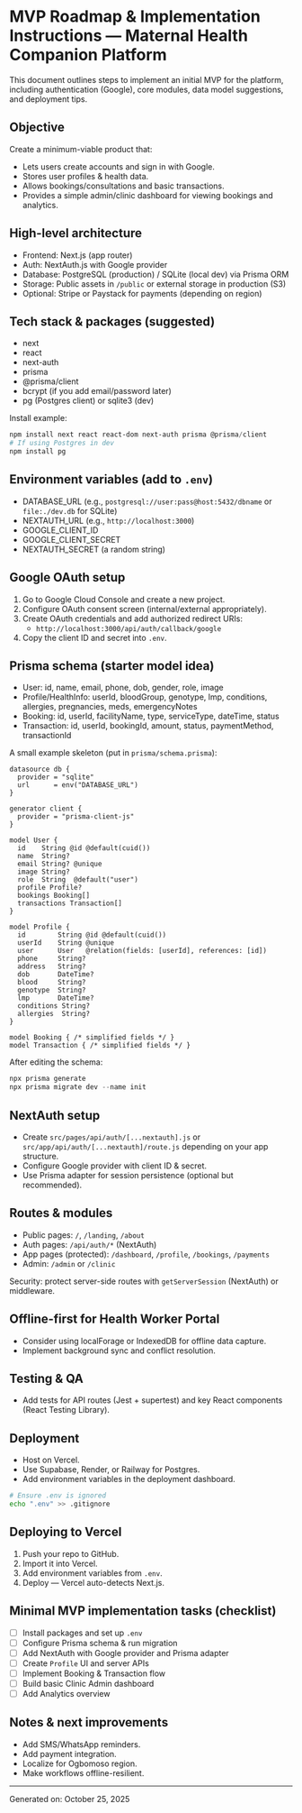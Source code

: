 # MVP Roadmap & Implementation Instructions — Maternal Health Companion Platform

This document outlines steps to implement an initial MVP for the platform, including authentication (Google), core modules, data model suggestions, and deployment tips.

## Objective
Create a minimum-viable product that:
- Lets users create accounts and sign in with Google.
- Stores user profiles & health data.
- Allows bookings/consultations and basic transactions.
- Provides a simple admin/clinic dashboard for viewing bookings and analytics.

## High-level architecture
- Frontend: Next.js (app router)
- Auth: NextAuth.js with Google provider
- Database: PostgreSQL (production) / SQLite (local dev) via Prisma ORM
- Storage: Public assets in `/public` or external storage in production (S3)
- Optional: Stripe or Paystack for payments (depending on region)

## Tech stack & packages (suggested)
- next
- react
- next-auth
- prisma
- @prisma/client
- bcrypt (if you add email/password later)
- pg (Postgres client) or sqlite3 (dev)

Install example:
```powershell
npm install next react react-dom next-auth prisma @prisma/client
# If using Postgres in dev
npm install pg
```

## Environment variables (add to `.env`)
- DATABASE_URL (e.g., `postgresql://user:pass@host:5432/dbname` or `file:./dev.db` for SQLite)
- NEXTAUTH_URL (e.g., `http://localhost:3000`)
- GOOGLE_CLIENT_ID
- GOOGLE_CLIENT_SECRET
- NEXTAUTH_SECRET (a random string)

## Google OAuth setup
1. Go to Google Cloud Console and create a new project.
2. Configure OAuth consent screen (internal/external appropriately).
3. Create OAuth credentials and add authorized redirect URIs:
   - `http://localhost:3000/api/auth/callback/google`
4. Copy the client ID and secret into `.env`.

## Prisma schema (starter model idea)
- User: id, name, email, phone, dob, gender, role, image
- Profile/HealthInfo: userId, bloodGroup, genotype, lmp, conditions, allergies, pregnancies, meds, emergencyNotes
- Booking: id, userId, facilityName, type, serviceType, dateTime, status
- Transaction: id, userId, bookingId, amount, status, paymentMethod, transactionId

A small example skeleton (put in `prisma/schema.prisma`):
```prisma
datasource db {
  provider = "sqlite"
  url      = env("DATABASE_URL")
}

generator client {
  provider = "prisma-client-js"
}

model User {
  id    String @id @default(cuid())
  name  String?
  email String? @unique
  image String?
  role  String  @default("user")
  profile Profile?
  bookings Booking[]
  transactions Transaction[]
}

model Profile {
  id        String @id @default(cuid())
  userId    String @unique
  user      User   @relation(fields: [userId], references: [id])
  phone     String?
  address   String?
  dob       DateTime?
  blood     String?
  genotype  String?
  lmp       DateTime?
  conditions String?
  allergies  String?
}

model Booking { /* simplified fields */ }
model Transaction { /* simplified fields */ }
```

After editing the schema:
```powershell
npx prisma generate
npx prisma migrate dev --name init
```

## NextAuth setup
- Create `src/pages/api/auth/[...nextauth].js` or `src/app/api/auth/[...nextauth]/route.js` depending on your app structure.
- Configure Google provider with client ID & secret.
- Use Prisma adapter for session persistence (optional but recommended).

## Routes & modules
- Public pages: `/`, `/landing`, `/about`
- Auth pages: `/api/auth/*` (NextAuth)
- App pages (protected): `/dashboard`, `/profile`, `/bookings`, `/payments`
- Admin: `/admin` or `/clinic`

Security: protect server-side routes with `getServerSession` (NextAuth) or middleware.

## Offline-first for Health Worker Portal
- Consider using localForage or IndexedDB for offline data capture.
- Implement background sync and conflict resolution.

## Testing & QA
- Add tests for API routes (Jest + supertest) and key React components (React Testing Library).

## Deployment
- Host on Vercel.
- Use Supabase, Render, or Railway for Postgres.
- Add environment variables in the deployment dashboard.
```bash
# Ensure .env is ignored
echo ".env" >> .gitignore
```

## Deploying to Vercel
1. Push your repo to GitHub.
2. Import it into Vercel.
3. Add environment variables from `.env`.
4. Deploy — Vercel auto-detects Next.js.

## Minimal MVP implementation tasks (checklist)
- [ ] Install packages and set up `.env`
- [ ] Configure Prisma schema & run migration
- [ ] Add NextAuth with Google provider and Prisma adapter
- [ ] Create `Profile` UI and server APIs
- [ ] Implement Booking & Transaction flow
- [ ] Build basic Clinic Admin dashboard
- [ ] Add Analytics overview

## Notes & next improvements
- Add SMS/WhatsApp reminders.
- Add payment integration.
- Localize for Ogbomoso region.
- Make workflows offline-resilient.

---
Generated on: October 25, 2025

